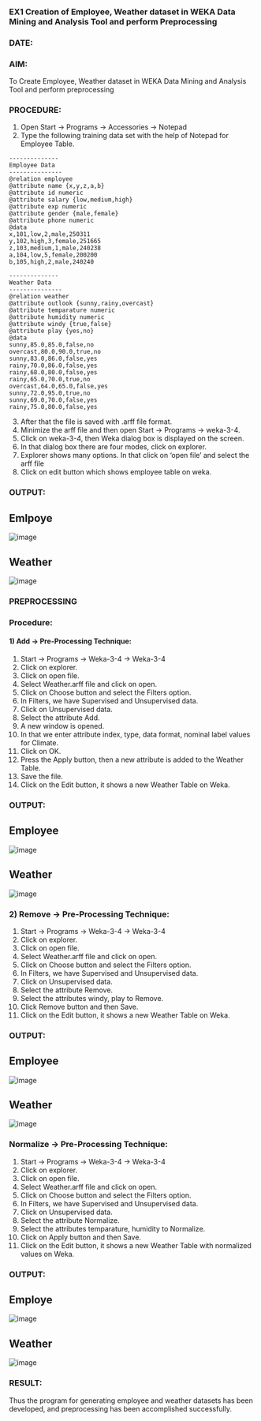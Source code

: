 ### EX1 Creation of Employee, Weather dataset in WEKA Data Mining and Analysis Tool and perform Preprocessing
### DATE: 
### AIM: 
  To Create Employee, Weather dataset in WEKA Data Mining and Analysis Tool and perform preprocessing
### PROCEDURE: 
1) Open Start -> Programs -> Accessories -> Notepad
2) Type the following training data set with the help of Notepad for Employee Table.

```
--------------
Employee Data
---------------
@relation employee
@attribute name {x,y,z,a,b}
@attribute id numeric
@attribute salary {low,medium,high}
@attribute exp numeric
@attribute gender {male,female}
@attribute phone numeric
@data
x,101,low,2,male,250311
y,102,high,3,female,251665
z,103,medium,1,male,240238
a,104,low,5,female,200200
b,105,high,2,male,240240

--------------
Weather Data
---------------
@relation weather
@attribute outlook {sunny,rainy,overcast}
@attribute temparature numeric
@attribute humidity numeric
@attribute windy {true,false}
@attribute play {yes,no}
@data
sunny,85.0,85.0,false,no
overcast,80.0,90.0,true,no
sunny,83.0,86.0,false,yes
rainy,70.0,86.0,false,yes
rainy,68.0,80.0,false,yes
rainy,65.0,70.0,true,no
overcast,64.0,65.0,false,yes
sunny,72.0,95.0,true,no
sunny,69.0,70.0,false,yes
rainy,75.0,80.0,false,yes
```
3) After that the file is saved with .arff file format.
4) Minimize the arff file and then open Start -> Programs -> weka-3-4.
5) Click on weka-3-4, then Weka dialog box is displayed on the screen.
6) In that dialog box there are four modes, click on explorer.
7) Explorer shows many options. In that click on ‘open file’ and select the arff file
8) Click on edit button which shows employee table on weka.

### OUTPUT:
## Emlpoye

![image](https://github.com/21005984/WDM_EXP1/assets/94748389/19cf5b72-c8b5-4204-a1a0-08dedb59ec14)

## Weather

![image](https://github.com/21005984/WDM_EXP1/assets/94748389/009c1265-2e42-4297-99ce-477b43fc286b)

### PREPROCESSING
### Procedure:
#### 1) Add -> Pre-Processing Technique:
1) Start -> Programs -> Weka-3-4 -> Weka-3-4
2) Click on explorer.
3) Click on open file.
4) Select Weather.arff file and click on open.
5) Click on Choose button and select the Filters option.
6) In Filters, we have Supervised and Unsupervised data.
7) Click on Unsupervised data.
8) Select the attribute Add.
9) A new window is opened.
10) In that we enter attribute index, type, data format, nominal label values for Climate.
11) Click on OK.
12) Press the Apply button, then a new attribute is added to the Weather Table.
13) Save the file.
14) Click on the Edit button, it shows a new Weather Table on Weka.

### OUTPUT:
## Employee 

![image](https://github.com/21005984/WDM_EXP1/assets/94748389/5bcdadeb-72d3-4c15-b8e5-ea9f4fe08289)

 ## Weather
 
 ![image](https://github.com/21005984/WDM_EXP1/assets/94748389/b0c8e4c7-e0e6-4491-a922-b0d160ea791c)

### 2) Remove -> Pre-Processing Technique:

1) Start -> Programs -> Weka-3-4 -> Weka-3-4
2) Click on explorer.
3) Click on open file.
4) Select Weather.arff file and click on open.
5) Click on Choose button and select the Filters option.
6) In Filters, we have Supervised and Unsupervised data.
7) Click on Unsupervised data.
8) Select the attribute Remove.
9) Select the attributes windy, play to Remove.
10) Click Remove button and then Save.
11) Click on the Edit button, it shows a new Weather Table on Weka.

### OUTPUT:
## Employee 

![image](https://github.com/21005984/WDM_EXP1/assets/94748389/7104cfba-9e42-48ef-ada6-5839c52a3596)

## Weather
![image](https://github.com/21005984/WDM_EXP1/assets/94748389/f3855649-e68b-468f-a3fd-39b1d3bee237)

### Normalize -> Pre-Processing Technique:

1) Start -> Programs -> Weka-3-4 -> Weka-3-4
2) Click on explorer.
3) Click on open file.
4) Select Weather.arff file and click on open.
5) Click on Choose button and select the Filters option.
6) In Filters, we have Supervised and Unsupervised data.
7) Click on Unsupervised data.
8) Select the attribute Normalize.
9) Select the attributes temparature, humidity to Normalize.
10) Click on Apply button and then Save.
11) Click on the Edit button, it shows a new Weather Table with normalized values on Weka.

### OUTPUT:
## Employe

![image](https://github.com/21005984/WDM_EXP1/assets/94748389/0478db9c-7496-470f-b004-01211c895e39)

## Weather

![image](https://github.com/21005984/WDM_EXP1/assets/94748389/184fe7b0-3b56-43ad-89f3-e0dd0f3056d4)

### RESULT: 
  Thus the program for generating employee and weather datasets has been developed, and preprocessing has been accomplished successfully.

